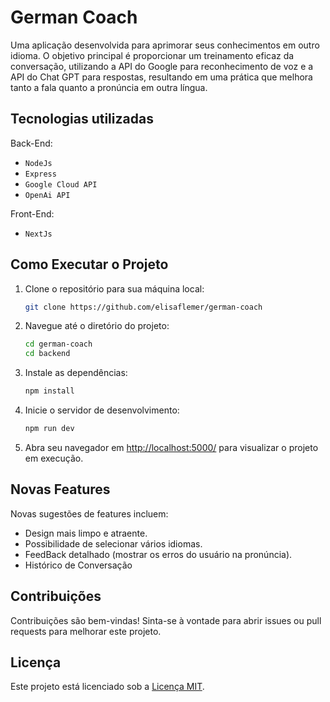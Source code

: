 # German Coach

Uma aplicação desenvolvida para aprimorar seus conhecimentos em outro idioma. O objetivo principal é proporcionar um treinamento eficaz da conversação, utilizando a API do Google para reconhecimento de voz e a API do Chat GPT para respostas, resultando em uma prática que melhora tanto a fala quanto a pronúncia em outra língua.

<!-- ![Captura do projeto]() -->

## Tecnologias utilizadas

Back-End:

- `NodeJs`
- `Express`
- `Google Cloud API`
- `OpenAi API`

Front-End:

- `NextJs` 

## Como Executar o Projeto

1. Clone o repositório para sua máquina local:

   ```bash
   git clone https://github.com/elisaflemer/german-coach
   ```

2. Navegue até o diretório do projeto:

   ```bash
   cd german-coach
   cd backend
   ```

3. Instale as dependências:

   ```bash
   npm install
   ```

4. Inicie o servidor de desenvolvimento:

   ```bash
   npm run dev
   ```  

5. Abra seu navegador em [http://localhost:5000/](http://localhost:5000/) para visualizar o projeto em execução.

## Novas Features

Novas sugestões de features incluem:

- Design mais limpo e atraente.
- Possibilidade de selecionar vários idiomas.
- FeedBack detalhado (mostrar os erros do usuário na pronúncia).
- Histórico de Conversação

## Contribuições

Contribuições são bem-vindas! Sinta-se à vontade para abrir issues ou pull requests para melhorar este projeto.

## Licença

Este projeto está licenciado sob a [Licença MIT](/LICENSE).